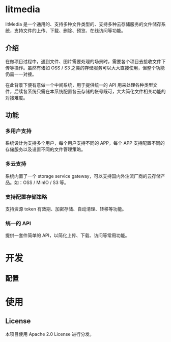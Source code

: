 # litmedia
litMedia 是一个通用的、支持多种文件类型的、支持多种云存储服务的文件储存系统，支持文件的上传、下载、删除、预览、在线访问等功能。

## 介绍

在做项目过程中，遇到文件、图片需要处理的场景时，需要各个项目去接收文件下传等操作。虽然有诸如 OSS / S3 之类的存储服务可以大大直接使用，但整个功能仍需一一对接。

在此背景下便有意做一个中间系统，用于提供统一的 API 用来处理各种类型文件，后续各系统只需在本系统配置各云存储的帐号既可，大大简化文件相关功能的对接难度。

## 功能

### 多用户支持

系统设计为支持多个用户，每个用户支持不同的 APP，每个 APP 支持配置不同的存储服务以及设置不同的文件管理策略。

### 多云支持

系统内置了一个 storage service gateway，可以支持国内外注流厂商的云存储产品。如：OSS / MinIO / S3 等。

### 支持配置存储策略

支持资源 token 有效期、加密存储、自动清理、转移等功能。

### 统一的 API

提供一套件简单的 API，以简化上传、下载、访问等常用功能。

# 开发

## 配置

# 使用

## License

本项目使用 Apache 2.0 License 进行分发。
